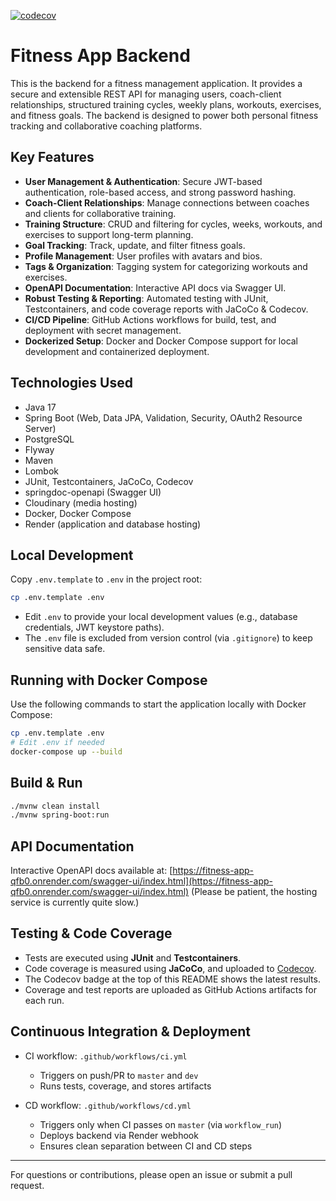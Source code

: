 [![codecov](https://codecov.io/gh/krizek79/fitness_app_be/branch/master/graph/badge.svg)](https://codecov.io/gh/krizek79/fitness_app_be)

# Fitness App Backend

This is the backend for a fitness management application. It provides a secure and extensible REST API for managing users, coach-client relationships, structured training cycles, weekly plans, workouts, exercises, and fitness goals. The backend is designed to power both personal fitness tracking and collaborative coaching platforms.

## Key Features

* **User Management & Authentication**: Secure JWT-based authentication, role-based access, and strong password hashing.
* **Coach-Client Relationships**: Manage connections between coaches and clients for collaborative training.
* **Training Structure**: CRUD and filtering for cycles, weeks, workouts, and exercises to support long-term planning.
* **Goal Tracking**: Track, update, and filter fitness goals.
* **Profile Management**: User profiles with avatars and bios.
* **Tags & Organization**: Tagging system for categorizing workouts and exercises.
* **OpenAPI Documentation**: Interactive API docs via Swagger UI.
* **Robust Testing & Reporting**: Automated testing with JUnit, Testcontainers, and code coverage reports with JaCoCo & Codecov.
* **CI/CD Pipeline**: GitHub Actions workflows for build, test, and deployment with secret management.
* **Dockerized Setup**: Docker and Docker Compose support for local development and containerized deployment.

## Technologies Used

* Java 17
* Spring Boot (Web, Data JPA, Validation, Security, OAuth2 Resource Server)
* PostgreSQL
* Flyway
* Maven
* Lombok
* JUnit, Testcontainers, JaCoCo, Codecov
* springdoc-openapi (Swagger UI)
* Cloudinary (media hosting)
* Docker, Docker Compose
* Render (application and database hosting)

## Local Development

Copy `.env.template` to `.env` in the project root:

```bash
cp .env.template .env
```

* Edit `.env` to provide your local development values (e.g., database credentials, JWT keystore paths).
* The `.env` file is excluded from version control (via `.gitignore`) to keep sensitive data safe.

## Running with Docker Compose

Use the following commands to start the application locally with Docker Compose:

```bash
cp .env.template .env
# Edit .env if needed
docker-compose up --build
```

## Build & Run

```bash
./mvnw clean install
./mvnw spring-boot:run
```

## API Documentation

Interactive OpenAPI docs available at:
[https://fitness-app-qfb0.onrender.com/swagger-ui/index.html](https://fitness-app-qfb0.onrender.com/swagger-ui/index.html)
(Please be patient, the hosting service is currently quite slow.)

## Testing & Code Coverage

* Tests are executed using **JUnit** and **Testcontainers**.
* Code coverage is measured using **JaCoCo**, and uploaded to [Codecov](https://codecov.io/gh/krizek79/fitness_app_be).
* The Codecov badge at the top of this README shows the latest results.
* Coverage and test reports are uploaded as GitHub Actions artifacts for each run.

## Continuous Integration & Deployment

* CI workflow: `.github/workflows/ci.yml`

    * Triggers on push/PR to `master` and `dev`
    * Runs tests, coverage, and stores artifacts

* CD workflow: `.github/workflows/cd.yml`

    * Triggers only when CI passes on `master` (via `workflow_run`)
    * Deploys backend via Render webhook
    * Ensures clean separation between CI and CD steps

---

For questions or contributions, please open an issue or submit a pull request.
